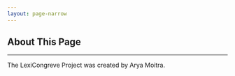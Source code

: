 ```yaml
---
layout: page-narrow
---
```


## **About This Page**
<hr/>
The LexiCongreve Project was created by Arya Moitra.
